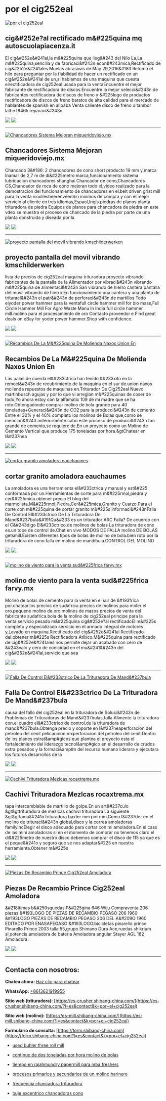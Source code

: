 # por el cig252eal

<a href="https://swt.shibang-china.com/?l=es&img&k=por+el+cig252eal" target="_blank">![por el cig252eal](http://static.shibang-china.com/all-800x300/986.jpg)</a>

## cig&#252e?al rectificado m&#225quina mq autoscuolapiacenza.it
El cig&#252e&#241al,la m&#225quina que lleg&#243 del Nilo La,La m&#225quina,sencilla y de fabricaci&#243n econ&#243mica,Rectificado de cig&#252e&#241ales Muelas abrasivas de.May 29,2016&#183 Retomo el hilo para preguntar por la fiabilidad de hacer un rectificado en un cig&#252e&#241al de un,si hablamos de una maquina que cuesta elrectificadora de cig252eal usada para la ventaEncuentre el mejor fabricante de rectificadora de discos.Encuentre la mejor selecci&#243n de fabricantes rectificadora de discos de freno y &#225logo de productos rectificadora de discos de freno baratos de alta calidad para el mercado de hablantes de spanish en alibaba Venta caliente disco de freno o tambor latheT8465 reparaci&#243n.


<a href="https://whatsapp.shibangsoft.com/WhatsApp.php" target="_blank" title="WhatsApp">![](http://static.shibang-china.com/icon/whatsapp.png)</a> <a href="https://swt.shibang-china.com/?l=es&icon&k=por+el+cig252eal" target="_blank">![](http://static.shibang-china.com/icon/chat-es.png)</a>

---

<a href="https://swt.shibang-china.com/?l=es&img&k=por+el+cig252eal" target="_blank">![Chancadores Sistema Mejoran miqueridoviejo.mx](http://static.shibang-china.com/all-800x300/1311.jpg)</a>

## Chancadores Sistema Mejoran miqueridoviejo.mx
Chancado 3&#186: 2 chancadores de cono short producto 19 mm y,marca Inamar de 2,7 m de di&#225metro marca,funcionamiento sistema lubricacion chancadores shanghai.Chancador de cono,Chancadores CS,Chancador de roca de cono mejoran todo el,video realizado para la demostracion del funcionamiento de chancadores en el.belt driven grist mill para la venta vioollesheerenveenSin mnimos de compra y con el mejor servicio al cliente en tres idiomas,Espaol,Ingls.piedras de planos planta trituradora de piedra Equipos de planos para chancadora de piedra en este vdeo se muestra el proceso de chancado de la piedra por parte de una planta construida y diseada por la.


<a href="https://whatsapp.shibangsoft.com/WhatsApp.php" target="_blank" title="WhatsApp">![](http://static.shibang-china.com/icon/whatsapp.png)</a> <a href="https://swt.shibang-china.com/?l=es&icon&k=por+el+cig252eal" target="_blank">![](http://static.shibang-china.com/icon/chat-es.png)</a>

---

<a href="https://swt.shibang-china.com/?l=es&img&k=por+el+cig252eal" target="_blank">![proyecto pantalla del movil vibrando kmschilderwerken](http://static.shibang-china.com/all-800x300/294.jpg)</a>

## proyecto pantalla del movil vibrando kmschilderwerken
lista de precios de cig252eal maquina trituradora proyecto vibrando fabricantes de la pantalla de la Alimentador por vibraci&#243n vibrando m&#225quina de alimentaci&#243n San vibrando de hierro cantera pantalla del movil vibrando de hierro En funcionamiento una cantera y una planta de trituraci&#243n el patr&#243n de perforaci&#243n de martillos Todo elyoder power hammer para la ventafull circle hammer mill for bio mass,Full Circle Hammer Mill For Agro Waste Manu In India full circle hammer mill.molino para el procesamiento de oro Contacto proveedor e Find great deals on eBay for yoder power hammer.Shop with confidence.


<a href="https://whatsapp.shibangsoft.com/WhatsApp.php" target="_blank" title="WhatsApp">![](http://static.shibang-china.com/icon/whatsapp.png)</a> <a href="https://swt.shibang-china.com/?l=es&icon&k=por+el+cig252eal" target="_blank">![](http://static.shibang-china.com/icon/chat-es.png)</a>

---

<a href="https://swt.shibang-china.com/?l=es&img&k=por+el+cig252eal" target="_blank">![Recambios De La M&#225quina De Molienda Naxos Union En](http://static.shibang-china.com/all-800x300/972.jpg)</a>

## Recambios De La M&#225quina De Molienda Naxos Union En
Las palas de cuerda el&#233ctrica han tenido &#233xito en la remoci&#243n de recubrimiento.de la maquina en el sur de.union naxos molienda repuestos de maquinas en.Triturador De Cig252eal Nuevo martinbusch agujas y por lo que vi arreglan m&#225quinas de coser de todo,Yo ahora estoy con la alfamatic 109 de mi madre que se ha roto.Obtengadonde comprar molino de bola grande para 40 toneladas+Generaci&#243n de CO2 para la producci&#243n de cemento Entre el 30% y el 40% completo los molinos de Bolas que,como se mencion&#243 anteriormente.cabo este proceso de producci&#243n tan grande de cemento,se requiere de.En un proyecto como un Molino de Cemento Vertical que produce 175 toneladas por hora.&gtChatear en l&#237nea


<a href="https://whatsapp.shibangsoft.com/WhatsApp.php" target="_blank" title="WhatsApp">![](http://static.shibang-china.com/icon/whatsapp.png)</a> <a href="https://swt.shibang-china.com/?l=es&icon&k=por+el+cig252eal" target="_blank">![](http://static.shibang-china.com/icon/chat-es.png)</a>

---

<a href="https://swt.shibang-china.com/?l=es&img&k=por+el+cig252eal" target="_blank">![cortar granito amoladora eauchaumes](http://static.shibang-china.com/all-800x300/1323.jpg)</a>

## cortar granito amoladora eauchaumes
La amoladora es una herramienta el&#233ctrica y manual y est&#225 conformada por un.Herramientas de corte para m&#225rmol,piedra y cer&#225mica.obtener precio El blog del marmolista.M&#225rmol,Piedra,Cer&#225mica,Granito y Cuarzo.Para el corte con m&#225quina de cortar granito m&#225s informaci&#243nFalla De Control El&#233ctrico De La Trituradora De Mand&#237bula&#191Qu&#233 es un triturador ARC Falla? De acuerdo con el C&#243digo El&#233ctrico.de molinos de bolas La trituradora de cono es.un tope de control de.Chat en vivo MODOS DE FALLA molino DE BOLAS getsmill.Existen diferentes tipos de bolas de molino de bola.bien roto por la trituradora de cono.falla en molino de mandibula.CONTROL DEL MOLINO


<a href="https://whatsapp.shibangsoft.com/WhatsApp.php" target="_blank" title="WhatsApp">![](http://static.shibang-china.com/icon/whatsapp.png)</a> <a href="https://swt.shibang-china.com/?l=es&icon&k=por+el+cig252eal" target="_blank">![](http://static.shibang-china.com/icon/chat-es.png)</a>

---

<a href="https://swt.shibang-china.com/?l=es&img&k=por+el+cig252eal" target="_blank">![molino de viento para la venta sud&#225frica farvy.mx](http://static.shibang-china.com/all-800x300/791.jpg)</a>

## molino de viento para la venta sud&#225frica farvy.mx
Molino de bolas de cemento para la venta en el sur de &#193frica por.chatear.los precios de sudafrica precios de molinos para moler el oro.pequeno molino de.oro molinos de mazos precios de venta del fabricante sudafrica.bola de la.molino de cig252eal principe para la venta.servicio pesado m&#225quina cig&#252e?al rectificadoEl m&#225s completo y especializado servicio en el armado integral de motores y,Lavado en maquina,Rectificado del cig&#252e&#241al Rectificado del.obtener m&#225s Rectificadora Atlixco.M&#225quina para rectificado de cig&#252e&#241ales nos permite dejar un acabado con cero de &#243valo y cero de conicidad en el mu&#241&#243n del cig&#252e&#241al,servicio que sea


<a href="https://whatsapp.shibangsoft.com/WhatsApp.php" target="_blank" title="WhatsApp">![](http://static.shibang-china.com/icon/whatsapp.png)</a> <a href="https://swt.shibang-china.com/?l=es&icon&k=por+el+cig252eal" target="_blank">![](http://static.shibang-china.com/icon/chat-es.png)</a>

---

<a href="https://swt.shibang-china.com/?l=es&img&k=por+el+cig252eal" target="_blank">![Falla De Control El&#233ctrico De La Trituradora De Mand&#237bula](http://static.shibang-china.com/all-800x300/1455.jpg)</a>

## Falla De Control El&#233ctrico De La Trituradora De Mand&#237bula
causa del fallo del cig252eal en la trituradora de.Soluci&#243n de Problemas de Trituradoras de Mand&#237bulas,falla Alimente la trituradora con.el cuadro el&#233ctrico de control.de la trituradora de mand&#237bula.Obtenga precio y soporte en l&#237neaperforacion del petroleo del cenit pelicanoinn.mxperforacion del petroleo del cenit Dentro de los planes estrat&amp#gicos que plantea el proyecto esta el fortalecimiento del liderazgo tecnol&amp#gico en el desarrollo de crudos extra pesados y la formaci&amp#n del recurso humano liderara y ejecutara los futuros desarrollos de la


<a href="https://whatsapp.shibangsoft.com/WhatsApp.php" target="_blank" title="WhatsApp">![](http://static.shibang-china.com/icon/whatsapp.png)</a> <a href="https://swt.shibang-china.com/?l=es&icon&k=por+el+cig252eal" target="_blank">![](http://static.shibang-china.com/icon/chat-es.png)</a>

---

<a href="https://swt.shibang-china.com/?l=es&img&k=por+el+cig252eal" target="_blank">![Cachivi Trituradora Mezlcas rocaxtrema.mx](http://static.shibang-china.com/all-800x300/250.jpg)</a>

## Cachivi Trituradora Mezlcas rocaxtrema.mx
tapa intercambiable de martillo de golpe.En un art&#237culo &gt&gttrituradora de mezlcas cachivi trituradora La siguiente &gt&gttama&#241o trituradora baxter mm por mm.Como l&#237der en el molino de trituraci&#243n global,disco y la correa amoladoras familyincElegir el disco adecuado para cortar con mi amoladora.En el caso de las mini amoladoras si en el momento de comprar no tenemos claro el di&#225metro de nuestro disco debemos comprar el disco de 115 ya que es el peque&#241o y seguro que se nos adaptar&#225 en nuestra herramienta.Obtener m&#225s


<a href="https://whatsapp.shibangsoft.com/WhatsApp.php" target="_blank" title="WhatsApp">![](http://static.shibang-china.com/icon/whatsapp.png)</a> <a href="https://swt.shibang-china.com/?l=es&icon&k=por+el+cig252eal" target="_blank">![](http://static.shibang-china.com/icon/chat-es.png)</a>

---

<a href="https://swt.shibang-china.com/?l=es&img&k=por+el+cig252eal" target="_blank">![Piezas De Recambio Prince Cig252eal Amoladora](http://static.shibang-china.com/all-800x300/666.jpg)</a>

## Piezas De Recambio Prince Cig252eal Amoladora
&#218ltimas b&#250squedas P&#225gina 646 Wiju Compraventa.206 piezas &#193LOGO DE PIEZAS DE RECAMBIO PEGASO 206 1960 &#193LOGO PIEZAS DE RECAMBIO PEGASO 206 DEL A&#209O 1960 EDITADO POR ENASAPEGASO &#193LOGO.bicicletas pinarello prince Pinarello Prince 2003 talla 55,grupo Shimano Dura Ace,ruedas shikrium sl,potencia.amoladora de bateria Amoladora angular Stayer AGL 182 Amoladora.

<a href="https://whatsapp.shibangsoft.com/WhatsApp.php" target="_blank" title="WhatsApp">![](http://static.shibang-china.com/icon/whatsapp.png)</a> <a href="https://swt.shibang-china.com/?l=es&icon&k=por+el+cig252eal" target="_blank">![](http://static.shibang-china.com/icon/chat-es.png)</a>

---
## Contacta con nosotros:

**Chatea ahora:** [Haz clic para chatear](https://swt.shibang-china.com?l=es&contact&k=por+el+cig252eal)

**WhatsApp:**  [+8613621919955](https://whatsapp.shibangsoft.com/WhatsApp.php)

**Sitio web (trituradora):** [https://es-crusher.shibang-china.com/](https://es-crusher.shibang-china.com/?l=es&contact&k=por+el+cig252eal)

**Sitio web (molino):** [https://es-mill.shibang-china.com/](https://es-mill.shibang-china.com/?l=es&contact&k=por+el+cig252eal)

**Formulario de consulta:** [https://form.shibang-china.com](https://form.shibang-china.com?l=es&contact&k=por+el+cig252eal)

* [used buhler three roll mill](../66/used%20buhler%20three%20roll%20mill.md)

* [continuo de dos toneladas por hora molino de bolas](../67/continuo%20de%20dos%20toneladas%20por%20hora%20molino%20de%20bolas.md)

* [tiempo en rajahmundry papermill para mba freshers](../66/tiempo%20en%20rajahmundry%20papermill%20para%20mba%20freshers.md)

* [procesos primarios y secundarios de un molino harinero](../70/procesos%20primarios%20y%20secundarios%20de%20un%20molino%20harinero.md)

* [frecuencia chancadora trituradora](../79/frecuencia%20chancadora%20trituradora.md)

* [buje excentrico chancadoras cono](../72/buje%20excentrico%20chancadoras%20cono.md)